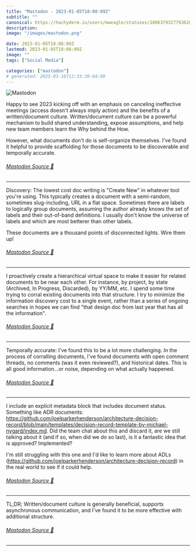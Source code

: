 ```yaml
---
title: "Mastodon - 2023-01-05T18:08:09Z"
subtitle: ""
canonical: https://hachyderm.io/users/mweagle/statuses/109637932779362058
description:
image: "/images/mastodon.png"

date: 2023-01-05T18:08:09Z
lastmod: 2023-01-05T18:08:09Z
image: ""
tags: ["Social Media"]

categories: ["mastodon"]
# generated: 2025-03-16T12:33:30-04:00
---
```

![Mastodon](/images/mastodon.png)

<p>Happy to see 2023 kicking off with an emphasis on canceling ineffective meetings (access doesn&#39;t always imply action) and the benefits of a written/document culture. Written/document culture can be a powerful mechanism to build shared understanding, expose assumptions, and help new team members learn the Why behind the How.</p><p>However, what documents don&#39;t do is self-organize themselves. I&#39;ve found it helpful to provide scaffolding for those documents to be discoverable and temporally accurate.</p>


###### [Mastodon Source 🐘](https://hachyderm.io/@mweagle/109637932779362058)

___

<p>Discovery: The lowest cost doc writing is &quot;Create New&quot; in whatever tool you&#39;re using. This typically creates a document with a semi-random, sometimes slug-including, URL in a flat space. Sometimes there are labels to logically group documents, assuming the author already knows the set of labels and their out-of-band definitions. I usually don&#39;t know the universe of labels and which are most betterer than other labels.</p><p>These documents are a thousand points of disconnected lights. Wire them up!</p>


###### [Mastodon Source 🐘](https://hachyderm.io/@mweagle/109637935428776706)

___

<p>I proactively create a hierarchical virtual space to make it easier for related documents to be near each other. For instance, by project, by state (Archived, In Progress, Discarded), by YY/MM, etc. I spend some time trying to corral existing documents into that structure. I try to minimize the information discovery cost to a single event, rather than a series of ongoing searches in hopes we can find &quot;that design doc from last year that has all the information&quot;.</p>


###### [Mastodon Source 🐘](https://hachyderm.io/@mweagle/109637936938658379)

___

<p>Temporally accurate: I&#39;ve found this to be a lot more challenging. In the process of corralling documents, I&#39;ve found documents with open comment threads, no comments (was it even reviewed?), and historical dates. This is all good information...or noise, depending on what actually happened.</p>


###### [Mastodon Source 🐘](https://hachyderm.io/@mweagle/109637938253943961)

___

<p>I include an explicit metadata block that includes document status. Something like ADR documents: <a href="https://github.com/joelparkerhenderson/architecture-decision-record/blob/main/templates/decision-record-template-by-michael-nygard/index.md" target="_blank" rel="nofollow noopener noreferrer" translate="no"><span class="invisible">https://</span><span class="ellipsis">github.com/joelparkerhenderson</span><span class="invisible">/architecture-decision-record/blob/main/templates/decision-record-template-by-michael-nygard/index.md</span></a>. Did the team chat about this and discard it, are we still talking about it (and if so, when did we do so last), is it a fantastic idea that is approved? Implemented? </p><p>I&#39;m still struggling with this one and I&#39;d like to learn more about ADLs (<a href="https://github.com/joelparkerhenderson/architecture-decision-record" target="_blank" rel="nofollow noopener noreferrer" translate="no"><span class="invisible">https://</span><span class="ellipsis">github.com/joelparkerhenderson</span><span class="invisible">/architecture-decision-record</span></a>) in the real world to see if it could help.</p>


###### [Mastodon Source 🐘](https://hachyderm.io/@mweagle/109637940555058686)

___

<p>TL;DR; Written/document culture is generally beneficial, supports asynchronous communication, and I&#39;ve found it to be more effective with additional structure.</p>


###### [Mastodon Source 🐘](https://hachyderm.io/@mweagle/109637941826448403)

___
